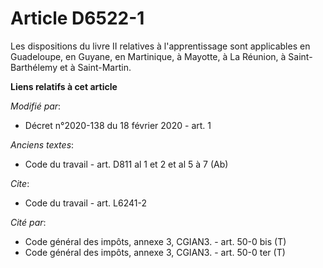 # Article D6522-1

Les dispositions du livre II relatives à l'apprentissage sont applicables en Guadeloupe, en Guyane, en Martinique, à Mayotte,
à La Réunion, à Saint-Barthélemy et à Saint-Martin.

**Liens relatifs à cet article**

_Modifié par_:

  - Décret n°2020-138 du 18 février 2020 - art. 1

_Anciens textes_:

  - Code du travail - art. D811 al 1 et 2 et al 5 à 7 (Ab)

_Cite_:

  - Code du travail - art. L6241-2

_Cité par_:

  - Code général des impôts, annexe 3, CGIAN3. - art. 50-0 bis (T)
  - Code général des impôts, annexe 3, CGIAN3. - art. 50-0 ter (T)
